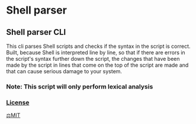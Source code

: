 # Shell parser

## Shell parser CLI

This cli parses Shell scripts and checks if the syntax in the script is correct.
Built, because Shell is interpreted line by line, so that if there are errors in the script's syntax further down the script, the changes that have been made by the script in lines that come on the top of the script are made and that can cause serious damage to your system.

### Note: This script will only perform lexical analysis

### <ins>License</ins>
[:balance_scale:MIT](https://github.com/CmdIglo/shprs/blob/main/LICENSE)
